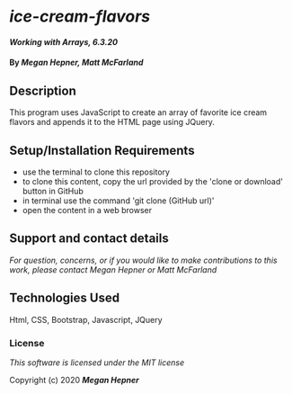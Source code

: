 # _ice-cream-flavors_


#### _Working with Arrays, 6.3.20_

#### By _**Megan Hepner, Matt McFarland**_

## Description
  This program uses JavaScript to create an array of favorite ice cream flavors and appends it to the HTML page using JQuery.


## Setup/Installation Requirements

* use the terminal to clone this repository 
* to clone this content, copy the url provided by the 'clone or download' button in GitHub
* in terminal use the command 'git clone (GitHub url)'
* open the content in a web browser

## Support and contact details

_For question, concerns, or if you would like to make contributions to this work, please contact Megan Hepner or Matt McFarland_

## Technologies Used

Html, CSS, Bootstrap, Javascript, JQuery

### License

*This software is licensed under the MIT license*

Copyright (c) 2020 **_Megan Hepner_**
